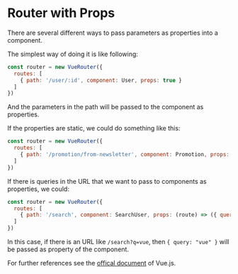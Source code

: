 # Router with Props

There are several different ways to pass parameters as properties into a component.

The simplest way of doing it is like following:

```javascript
const router = new VueRouter({
  routes: [
    { path: '/user/:id', component: User, props: true }
  ]
})
```

And the parameters in the path will be passed to the component as properties.

If the properties are static, we could do something like this:

```javascript
const router = new VueRouter({
  routes: [
    { path: '/promotion/from-newsletter', component: Promotion, props: { newsletterPopup: false } }
  ]
})
```

If there is queries in the URL that we want to pass to components as properties, we could:

```javascript
const router = new VueRouter({
  routes: [
    { path: '/search', component: SearchUser, props: (route) => ({ query: route.query.q }) }
  ]
})
```

In this case, if there is an URL like `/search?q=vue`, then `{ query: "vue" }` will be passed as property of the component.

For further references see the [offical document](https://router.vuejs.org/en/essentials/passing-props.html) of Vue.js.
